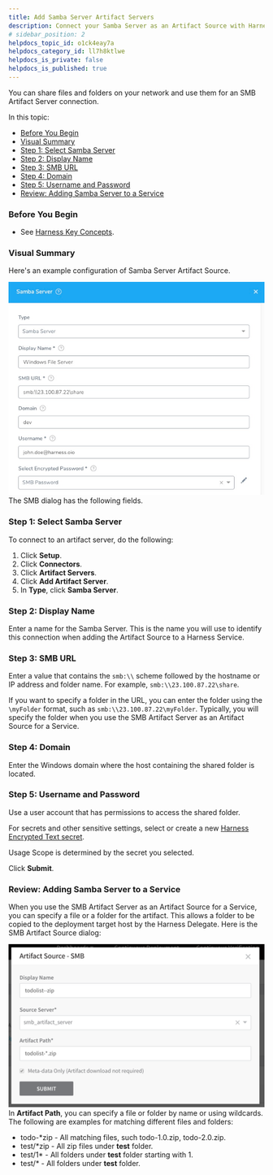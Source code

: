```yaml
---
title: Add Samba Server Artifact Servers
description: Connect your Samba Server as an Artifact Source with Harness.
# sidebar_position: 2
helpdocs_topic_id: o1ck4eay7a
helpdocs_category_id: ll7h8ktlwe
helpdocs_is_private: false
helpdocs_is_published: true
---
```


You can share files and folders on your network and use them for an SMB Artifact Server connection.

In this topic:

* [Before You Begin](#before_you_begin)
* [Visual Summary](#visual_summary)
* [Step 1: Select Samba Server](#step_1_select_samba_server)
* [Step 2: Display Name](#step_2_display_name)
* [Step 3: SMB URL](#step_3_smb_url)
* [Step 4: Domain](#step_4_domain)
* [Step 5: Username and Password](#step_5_username_and_password)
* [Review: Adding Samba Server to a Service](#review_adding_samba_server_to_a_service)

### Before You Begin

* See [Harness Key Concepts](https://docs.harness.io/article/4o7oqwih6h-harness-key-concepts).

### Visual Summary

Here's an example configuration of Samba Server Artifact Source.

![](./static/add-smb-artifact-servers-04.png)The SMB dialog has the following fields.

### Step 1: Select Samba Server

To connect to an artifact server, do the following:

1. Click **Setup**.
2. Click **Connectors**.
3. Click **Artifact Servers**.
4. Click **Add Artifact Server**.
5. In **Type**, click **Samba Server**.

### Step 2: Display Name

Enter a name for the Samba Server. This is the name you will use to identify this connection when adding the Artifact Source to a Harness Service.

### Step 3: SMB URL

Enter a value that contains the `smb:\\` scheme followed by the hostname or IP address and folder name. For example, `smb:\\23.100.87.22\share`.

If you want to specify a folder in the URL, you can enter the folder using the `\myFolder` format, such as `smb:\\23.100.87.22\myFolder`. Typically, you will specify the folder when you use the SMB Artifact Server as an Artifact Source for a Service.

### Step 4: Domain

Enter the Windows domain where the host containing the shared folder is located.

### Step 5: Username and Password

Use a user account that has permissions to access the shared folder.

For secrets and other sensitive settings, select or create a new [Harness Encrypted Text secret](../../security/secrets-management/use-encrypted-text-secrets.md).

Usage Scope is determined by the secret you selected.

Click **Submit**.

### Review: Adding Samba Server to a Service

When you use the SMB Artifact Server as an Artifact Source for a Service, you can specify a file or a folder for the artifact. This allows a folder to be copied to the deployment target host by the Harness Delegate. Here is the SMB Artifact Source dialog:

![](./static/add-smb-artifact-servers-05.png)In **Artifact Path**, you can specify a file or folder by name or using wildcards. The following are examples for matching different files and folders:

* todo-\*zip - All matching files, such todo-1.0.zip, todo-2.0.zip.
* test/\*zip - All zip files under **test** folder.
* test/1\* - All folders under **test** folder starting with 1.
* test/\* - All folders under **test** folder.

